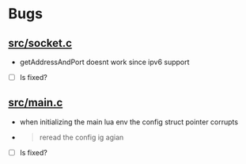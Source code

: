 # Bugs

## [src/socket.c](OwnSample-hash/simpleHttp/blob/main/src/socket.c#L107-L121)
- getAddressAndPort doesnt work since ipv6 support
- [ ] Is fixed?

## [src/main.c](OwnSample-hash/simpleHttp/blob/main/src/main.c#L45)
- when initializing the main lua env the config struct pointer corrupts
- > reread the config ig agian
- [ ] Is fixed?
